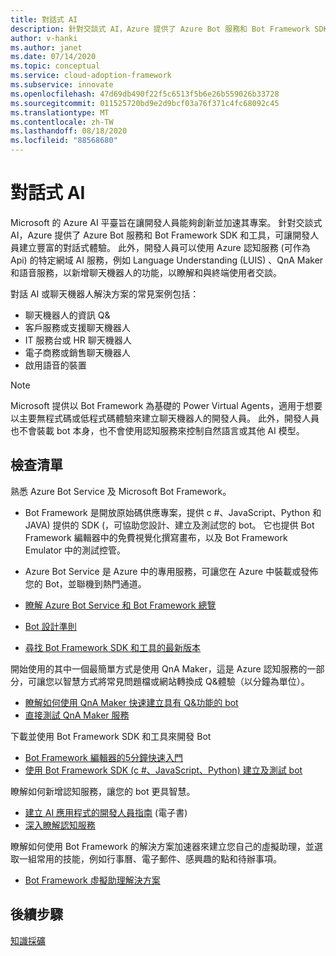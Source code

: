 ```yaml
---
title: 對話式 AI
description: 針對交談式 AI，Azure 提供了 Azure Bot 服務和 Bot Framework SDK 和工具，可讓開發人員建立豐富的對話式體驗。
author: v-hanki
ms.author: janet
ms.date: 07/14/2020
ms.topic: conceptual
ms.service: cloud-adoption-framework
ms.subservice: innovate
ms.openlocfilehash: 47d69db490f22f5c6513f5b6e26b559026b33728
ms.sourcegitcommit: 011525720bd9e2d9bcf03a76f371c4fc68092c45
ms.translationtype: MT
ms.contentlocale: zh-TW
ms.lasthandoff: 08/18/2020
ms.locfileid: "88568680"
---
```

# <a name="conversational-ai"></a>對話式 AI

Microsoft 的 Azure AI 平臺旨在讓開發人員能夠創新並加速其專案。 針對交談式 AI，Azure 提供了 Azure Bot 服務和 Bot Framework SDK 和工具，可讓開發人員建立豐富的對話式體驗。 此外，開發人員可以使用 Azure 認知服務 (可作為 Api) 的特定網域 AI 服務，例如 Language Understanding (LUIS) 、QnA Maker 和語音服務，以新增聊天機器人的功能，以瞭解和與終端使用者交談。

對話 AI 或聊天機器人解決方案的常見案例包括：

- 聊天機器人的資訊 Q&
- 客戶服務或支援聊天機器人
- IT 服務台或 HR 聊天機器人
- 電子商務或銷售聊天機器人
- 啟用語音的裝置

> [!NOTE]
> Microsoft 提供以 Bot Framework 為基礎的 Power Virtual Agents，適用于想要以主要無程式碼或低程式碼體驗來建立聊天機器人的開發人員。 此外，開發人員也不會裝載 bot 本身，也不會使用認知服務來控制自然語言或其他 AI 模型。

## <a name="checklist"></a>檢查清單

熟悉 Azure Bot Service 及 Microsoft Bot Framework。

- Bot Framework 是開放原始碼供應專案，提供 c #、JavaScript、Python 和 JAVA) 提供的 SDK (，可協助您設計、建立及測試您的 bot。 它也提供 Bot Framework 編輯器中的免費視覺化撰寫畫布，以及 Bot Framework Emulator 中的測試控管。
- Azure Bot Service 是 Azure 中的專用服務，可讓您在 Azure 中裝載或發佈您的 Bot，並聯機到熱門通道。

- [瞭解 Azure Bot Service 和 Bot Framework 總覽](/azure/bot-service/bot-service-overview-introduction?view=azure-bot-service-4.0)
- [Bot 設計準則](/azure/bot-service/bot-service-design-principles?view=azure-bot-service-4.0)
- [尋找 Bot Framework SDK 和工具的最新版本](/azure/bot-service/what-is-new?view=azure-bot-service-4.0)

開始使用的其中一個最簡單方式是使用 QnA Maker，這是 Azure 認知服務的一部分，可讓您以智慧方式將常見問題檔或網站轉換成 Q&體驗（以分鐘為單位）。

- [瞭解如何使用 QnA Maker 快速建立具有 Q&功能的 bot](/azure/bot-service/bot-builder-tutorial-add-qna?tabs=csharp&view=azure-bot-service-4.0)
- [直接測試 QnA Maker 服務](https://www.qnamaker.ai/)

下載並使用 Bot Framework SDK 和工具來開發 Bot

- [Bot Framework 編輯器的5分鐘快速入門](/composer/)
- [使用 Bot Framework SDK (c #、JavaScript、Python) 建立及測試 bot ](/azure/bot-service/dotnet/bot-builder-dotnet-sdk-quickstart?view=azure-bot-service-4.0)

瞭解如何新增認知服務，讓您的 bot 更具智慧。

- [建立 AI 應用程式的開發人員指南](https://www.oreilly.com/library/view/a-developers-guide/9781492080619/) (電子書) 
- [深入瞭解認知服務](/azure/cognitive-services/)

瞭解如何使用 Bot Framework 的解決方案加速器來建立您自己的虛擬助理，並選取一組常用的技能，例如行事曆、電子郵件、感興趣的點和待辦事項。

- [Bot Framework 虛擬助理解決方案](https://microsoft.github.io/botframework-solutions/index)

## <a name="next-steps"></a>後續步驟

[知識採礦](./knowledge-mining.md)

